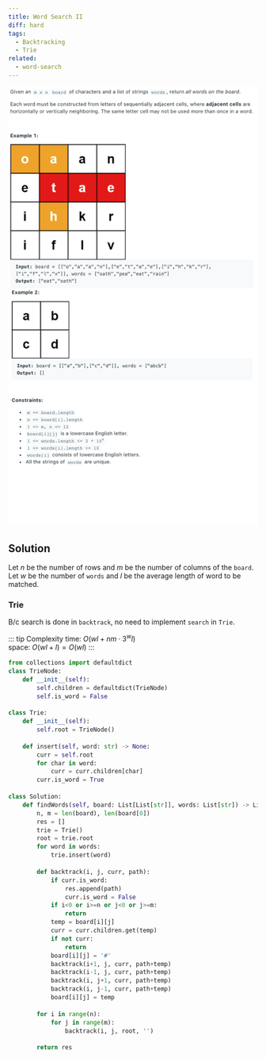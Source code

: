 ```yaml
---
title: Word Search II
diff: hard
tags:
  - Backtracking
  - Trie
related:
  - word-search
---
```


<img class="medium-zoom" src="/algo/word-search-ii.png" alt="https://leetcode.com/problems/word-search-ii">

## Solution

Let $n$ be the number of rows and $m$ be the number of columns of the `board`. Let $w$ be the number of `words` and $l$ be the average length of word to be matched.

<!-- Could also loop [`backtrack` in Word Search](word-search.md#backtracking). Code is omitted here. REDO -->

### Trie

B/c search is done in `backtrack`, no need to implement `search` in `Trie`.

::: tip Complexity
time: $O(wl + nm \cdot 3^wl)$  
space: $O(wl + l) = O(wl)$
:::

```py
from collections import defaultdict
class TrieNode:
    def __init__(self):
        self.children = defaultdict(TrieNode)
        self.is_word = False

class Trie:
    def __init__(self):
        self.root = TrieNode()

    def insert(self, word: str) -> None:
        curr = self.root
        for char in word:
            curr = curr.children[char]
        curr.is_word = True

class Solution:
    def findWords(self, board: List[List[str]], words: List[str]) -> List[str]:
        n, m = len(board), len(board[0])
        res = []
        trie = Trie()
        root = trie.root
        for word in words:
            trie.insert(word)

        def backtrack(i, j, curr, path):
            if curr.is_word:
                res.append(path)
                curr.is_word = False
            if i<0 or i>=n or j<0 or j>=m:
                return
            temp = board[i][j]
            curr = curr.children.get(temp)
            if not curr:
                return
            board[i][j] = '#'
            backtrack(i+1, j, curr, path+temp)
            backtrack(i-1, j, curr, path+temp)
            backtrack(i, j+1, curr, path+temp)
            backtrack(i, j-1, curr, path+temp)
            board[i][j] = temp

        for i in range(n):
            for j in range(m):
                backtrack(i, j, root, '')

        return res
```
